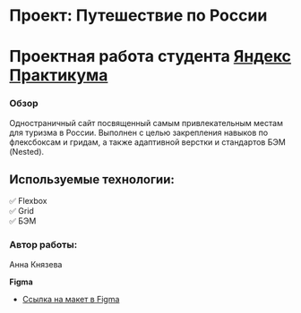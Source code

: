 # Проект: Путешествие по России
# Проектная работа студента [Яндекс Практикума](https://praktikum.yandex.ru/)

### Обзор
Одностраничный сайт посвященный самым привлекательным местам для туризма в России. Выполнен с целью закрепления навыков по флексбоксам и гридам, а также адаптивной верстки и стандартов БЭМ (Nested).


## Используемые технологии:
:white_check_mark: Flexbox       
:white_check_mark: Grid       
:white_check_mark: БЭМ 

### Автор работы:
Анна Князева

**Figma**

* [Ссылка на макет в Figma](https://www.figma.com/file/5S2WSbEFL6awjVWJ0NWL8Q/Sprint-3_-Russia-_-desktop-mobile?node-id=28503%3A0)
